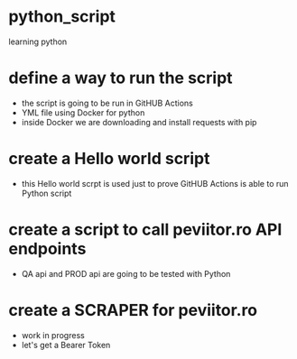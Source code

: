 # python_script
learning python


# define a way to run the script
 - the script is going to be run in GitHUB Actions
 - YML file using Docker for python
 - inside Docker we are downloading and install requests with pip
   
# create a Hello world script 
 - this Hello world scrpt is used just to prove GitHUB Actions is able to run Python script

# create a script to call peviitor.ro API endpoints
 - QA api and PROD api are going to be tested with Python

# create a SCRAPER for peviitor.ro
 - work in progress
 - let's get a Bearer Token
